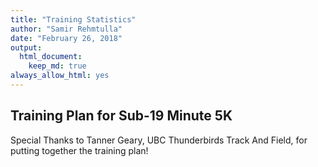 ```yaml
---
title: "Training Statistics"
author: "Samir Rehmtulla"
date: "February 26, 2018"
output: 
  html_document:
    keep_md: true
always_allow_html: yes
---
```




## Training Plan for Sub-19 Minute 5K

Special Thanks to Tanner Geary, UBC Thunderbirds Track And Field, for putting together the training plan!  

&nbsp;


<!--html_preserve--><div id="10d86e2b6f88" style="width:850px;height:515px;" class="plotly html-widget"></div>
<script type="application/json" data-for="10d86e2b6f88">{"x":{"visdat":{"10d83ea26edd":["function () ","plotlyVisDat"]},"cur_data":"10d83ea26edd","attrs":{"10d83ea26edd":{"hoverinfo":"all","alpha":1,"sizes":[10,100],"type":"bar"},"10d83ea26edd.1":{"hoverinfo":"all","alpha":1,"sizes":[10,100],"type":"bar","x":["2018-02-26","2018-02-27","2018-02-28","2018-03-01","2018-03-02","2018-03-03","2018-03-04"],"y":[0,0,0,0,0,0,0],"showlegend":false},"10d83ea26edd.2":{"hoverinfo":"all","alpha":1,"sizes":[10,100],"type":"bar","x":["2018-02-27","2018-02-28","2018-03-01"],"y":[2.0827,2.0039,2],"text":["<b>3:59/km<\/b>","<b>4:07/km<\/b>","<b>5:00/km<\/b>"],"textposition":"auto","marker":{"line":{"color":"rgb(8,48,107)","width":2},"color":"rgba(160,70, 255,0.6)"},"name":"Run to or from work"},"10d83ea26edd.3":{"hoverinfo":"all","alpha":1,"sizes":[10,100],"type":"bar","x":["2018-02-28","2018-03-03"],"y":[1.0358,1.5346],"text":["<b>5:04/km<\/b>","<b>5:09/km<\/b>"],"textposition":"auto","marker":{"color":"rgba(100,255,100,0.6)","line":{"color":"rgb(8,48,107)","width":2}},"name":"Warm-up Run"},"10d83ea26edd.4":{"hoverinfo":"all","alpha":1,"sizes":[10,100],"type":"bar","x":["2018-02-26","2018-02-27","2018-03-01"],"y":[4.94,5.7375,5.4947],"text":["<b>4:31/km<\/b>","<b>3:57/km<\/b>","<b>4:16/km<\/b>"],"textposition":"auto","marker":{"color":"rgba(255, 100, 100, 0.6)","line":{"color":"rgb(8,48,107)","width":2}},"name":"Steady-State Run"},"10d83ea26edd.5":{"hoverinfo":"all","alpha":1,"sizes":[10,100],"type":"bar","x":"2018-02-28","y":4.9925,"text":"<b>4:57/km<\/b>","textposition":"auto","marker":{"color":"rgba(255, 255, 100, 0.6)","line":{"color":"rgb(8,48,107)","width":2}},"name":"Recovery Run"},"10d83ea26edd.6":{"hoverinfo":"all","alpha":1,"sizes":[10,100],"type":"bar","x":["2018-03-03","2018-03-03"],"y":[1.4,1.4],"text":["<b>3:37/km<\/b>","<b>3:42/km<\/b>"],"textposition":"auto","marker":{"color":"rgba(255, 100, 255, 0.6)","line":{"color":"rgb(8,48,107)","width":2}},"name":"Track Intervals"},"10d83ea26edd.7":{"hoverinfo":"all","alpha":1,"sizes":[10,100],"type":"bar","x":["2018-03-04","2018-03-04"],"y":[2.0725,6.128],"text":["<b>5:24/km<\/b>","<b>4:18/km<\/b>"],"textposition":"auto","marker":{"color":"rgba(50, 150, 255, 0.6)","line":{"color":"rgb(8,48,107)","width":2}},"name":"Long Run"},"10d83ea26edd.8":{"hoverinfo":"all","alpha":1,"sizes":[10,100],"type":"bar","x":"2018-03-03","y":1.2925,"text":"<b>6:26/km<\/b>","textposition":"auto","marker":{"color":"rgba(100, 255, 255, 0.6)","line":{"color":"rgb(8,48,107)","width":2}},"name":"Cool-down"}},"layout":{"width":850,"height":515,"margin":{"b":30,"l":40,"t":70,"r":40},"barmode":"stack","title":"<b>Training Plan Week 1 - 42.11 km <\/b>","xaxis":{"domain":[0,1],"title":"Date"},"yaxis":{"domain":[0,1],"title":"Distance (km)"},"hovermode":"closest","showlegend":true},"source":"A","config":{"modeBarButtonsToAdd":[{"name":"Collaborate","icon":{"width":1000,"ascent":500,"descent":-50,"path":"M487 375c7-10 9-23 5-36l-79-259c-3-12-11-23-22-31-11-8-22-12-35-12l-263 0c-15 0-29 5-43 15-13 10-23 23-28 37-5 13-5 25-1 37 0 0 0 3 1 7 1 5 1 8 1 11 0 2 0 4-1 6 0 3-1 5-1 6 1 2 2 4 3 6 1 2 2 4 4 6 2 3 4 5 5 7 5 7 9 16 13 26 4 10 7 19 9 26 0 2 0 5 0 9-1 4-1 6 0 8 0 2 2 5 4 8 3 3 5 5 5 7 4 6 8 15 12 26 4 11 7 19 7 26 1 1 0 4 0 9-1 4-1 7 0 8 1 2 3 5 6 8 4 4 6 6 6 7 4 5 8 13 13 24 4 11 7 20 7 28 1 1 0 4 0 7-1 3-1 6-1 7 0 2 1 4 3 6 1 1 3 4 5 6 2 3 3 5 5 6 1 2 3 5 4 9 2 3 3 7 5 10 1 3 2 6 4 10 2 4 4 7 6 9 2 3 4 5 7 7 3 2 7 3 11 3 3 0 8 0 13-1l0-1c7 2 12 2 14 2l218 0c14 0 25-5 32-16 8-10 10-23 6-37l-79-259c-7-22-13-37-20-43-7-7-19-10-37-10l-248 0c-5 0-9-2-11-5-2-3-2-7 0-12 4-13 18-20 41-20l264 0c5 0 10 2 16 5 5 3 8 6 10 11l85 282c2 5 2 10 2 17 7-3 13-7 17-13z m-304 0c-1-3-1-5 0-7 1-1 3-2 6-2l174 0c2 0 4 1 7 2 2 2 4 4 5 7l6 18c0 3 0 5-1 7-1 1-3 2-6 2l-173 0c-3 0-5-1-8-2-2-2-4-4-4-7z m-24-73c-1-3-1-5 0-7 2-2 3-2 6-2l174 0c2 0 5 0 7 2 3 2 4 4 5 7l6 18c1 2 0 5-1 6-1 2-3 3-5 3l-174 0c-3 0-5-1-7-3-3-1-4-4-5-6z"},"click":"function(gd) { \n        // is this being viewed in RStudio?\n        if (location.search == '?viewer_pane=1') {\n          alert('To learn about plotly for collaboration, visit:\\n https://cpsievert.github.io/plotly_book/plot-ly-for-collaboration.html');\n        } else {\n          window.open('https://cpsievert.github.io/plotly_book/plot-ly-for-collaboration.html', '_blank');\n        }\n      }"}],"cloud":false},"data":[{"hoverinfo":"all","type":"bar","marker":{"fillcolor":"rgba(31,119,180,1)","color":"rgba(31,119,180,1)","line":{"color":"transparent"}},"xaxis":"x","yaxis":"y","frame":null},{"hoverinfo":["all","all","all","all","all","all","all"],"type":"bar","x":["2018-02-26","2018-02-27","2018-02-28","2018-03-01","2018-03-02","2018-03-03","2018-03-04"],"y":[0,0,0,0,0,0,0],"showlegend":false,"marker":{"fillcolor":"rgba(255,127,14,1)","color":"rgba(255,127,14,1)","line":{"color":"transparent"}},"xaxis":"x","yaxis":"y","frame":null},{"hoverinfo":["all","all","all"],"type":"bar","x":["2018-02-27","2018-02-28","2018-03-01"],"y":[2.0827,2.0039,2],"text":["<b>3:59/km<\/b>","<b>4:07/km<\/b>","<b>5:00/km<\/b>"],"textposition":["auto","auto","auto"],"marker":{"fillcolor":"rgba(44,160,44,1)","color":"rgba(160,70, 255,0.6)","line":{"color":"rgb(8,48,107)","width":2}},"name":"Run to or from work","xaxis":"x","yaxis":"y","frame":null},{"hoverinfo":["all","all"],"type":"bar","x":["2018-02-28","2018-03-03"],"y":[1.0358,1.5346],"text":["<b>5:04/km<\/b>","<b>5:09/km<\/b>"],"textposition":["auto","auto"],"marker":{"fillcolor":"rgba(214,39,40,1)","color":"rgba(100,255,100,0.6)","line":{"color":"rgb(8,48,107)","width":2}},"name":"Warm-up Run","xaxis":"x","yaxis":"y","frame":null},{"hoverinfo":["all","all","all"],"type":"bar","x":["2018-02-26","2018-02-27","2018-03-01"],"y":[4.94,5.7375,5.4947],"text":["<b>4:31/km<\/b>","<b>3:57/km<\/b>","<b>4:16/km<\/b>"],"textposition":["auto","auto","auto"],"marker":{"fillcolor":"rgba(148,103,189,1)","color":"rgba(255, 100, 100, 0.6)","line":{"color":"rgb(8,48,107)","width":2}},"name":"Steady-State Run","xaxis":"x","yaxis":"y","frame":null},{"hoverinfo":"all","type":"bar","x":["2018-02-28"],"y":[4.9925],"text":"<b>4:57/km<\/b>","textposition":"auto","marker":{"fillcolor":"rgba(140,86,75,1)","color":"rgba(255, 255, 100, 0.6)","line":{"color":"rgb(8,48,107)","width":2}},"name":"Recovery Run","xaxis":"x","yaxis":"y","frame":null},{"hoverinfo":["all","all"],"type":"bar","x":["2018-03-03","2018-03-03"],"y":[1.4,1.4],"text":["<b>3:37/km<\/b>","<b>3:42/km<\/b>"],"textposition":["auto","auto"],"marker":{"fillcolor":"rgba(227,119,194,1)","color":"rgba(255, 100, 255, 0.6)","line":{"color":"rgb(8,48,107)","width":2}},"name":"Track Intervals","xaxis":"x","yaxis":"y","frame":null},{"hoverinfo":["all","all"],"type":"bar","x":["2018-03-04","2018-03-04"],"y":[2.0725,6.128],"text":["<b>5:24/km<\/b>","<b>4:18/km<\/b>"],"textposition":["auto","auto"],"marker":{"fillcolor":"rgba(127,127,127,1)","color":"rgba(50, 150, 255, 0.6)","line":{"color":"rgb(8,48,107)","width":2}},"name":"Long Run","xaxis":"x","yaxis":"y","frame":null},{"hoverinfo":"all","type":"bar","x":["2018-03-03"],"y":[1.2925],"text":"<b>6:26/km<\/b>","textposition":"auto","marker":{"fillcolor":"rgba(188,189,34,1)","color":"rgba(100, 255, 255, 0.6)","line":{"color":"rgb(8,48,107)","width":2}},"name":"Cool-down","xaxis":"x","yaxis":"y","frame":null}],"highlight":{"on":"plotly_click","persistent":false,"dynamic":false,"selectize":false,"opacityDim":0.2,"selected":{"opacity":1}},"base_url":"https://plot.ly"},"evals":["config.modeBarButtonsToAdd.0.click"],"jsHooks":{"render":[{"code":"function(el, x) { var ctConfig = crosstalk.var('plotlyCrosstalkOpts').set({\"on\":\"plotly_click\",\"persistent\":false,\"dynamic\":false,\"selectize\":false,\"opacityDim\":0.2,\"selected\":{\"opacity\":1}}); }","data":null}]}}</script>
<div id="htmlwidget-3297a2997d9c81724e22" style="width:1000px;height:800px;" class="google_map html-widget"></div>
<script type="application/json" data-for="htmlwidget-3297a2997d9c81724e22">{"x":{"lat":-37.9,"lng":144.5,"zoom":8,"styles":null,"search_box":false,"zoomControl":true,"mapTypeControl":true,"scaleControl":false,"streetViewControl":true,"rotateControl":true,"fullscreenControl":true,"event_return_type":"list","calls":[{"functions":"add_polylines","args":[[{"stroke_colour":"#FF0000","id":1,"stroke_opacity":0.8,"stroke_weight":4,"geodesic":true,"z_index":3,"polyline":["_xliG`vpcNE@a@QG?KDg@Dq@XCCG@MHY`@OFYFSTEASPQDGFQ@KAMJWBk@P[TM?If@YXAPBZd@hAGRC@FTPNNj@vAtHHDFRBJCLMPM^Fj@cB\\MGIKG@MN]L{@j@SFUNCQIEG?c@VYTODo@^OBMHMDEAa@L}@PMLa@Py@JYHs@`@UD]?YB_Ab@]RODEDCHE\\?PLrALr@EFCHDr@CLT|@D\\N^@XJb@IPA\\LnABFV^DZ@RHRAf@jAfG?F_@ZFDEJHHFR?h@XxAThCBh@Mp@@^DLFx@?f@Ll@Hn@JDJ^Db@DDBJARMZLb@Dp@RvADpALp@Lb@Hl@B`@Rn@BPG\\SFEASNODKHs@Tu@`@}@Tg@FYHe@JKH_@LQHGAq@Pi@FOLMBa@P_ATaDtBEEg@BEACEc@Eq@LQFUTi@NQHQLKBy@Te@HYIg@XiAd@WHEAWJOE]XOB]RO?]PQDm@?QHC\\GFWJG?QLI?m@OCBKa@@KDKDUYaBY_@@IIe@?OKe@BWGQMs@EQGw@Kk@Cc@Qs@Ee@D]K]Em@GO@WBU?SGm@ES?KCIKMMi@Oy@?g@EOAIGKAQIW{@_HH@BIAIMUKw@Mk@GoAEOKOAGEGDE@SMk@Ca@@MOuAMg@?QKe@M_@A_@Ic@O]@MCIGGCGc@SAEf@SB@BGMs@D?FGDK?MYwA_@eAKi@McA?UD?BKSw@_@sBGIAKC]Me@Cu@FLIY?QEOYmCMs@@USi@?KIMCI?aAB]OiBBe@Qg@AQMO[i@Go@"]},{"stroke_colour":"#FF7F00","id":2,"stroke_opacity":0.8,"stroke_weight":4,"geodesic":true,"z_index":3,"polyline":["gnoiGntrcNECCMHG?OL@NAHQRCZUb@ADC`@EFCH@RHHIJAJKr@GvFyDBNCPBFF@PCHGXCtAWRIHKDCNSNKVE\\O^C^OZCCIHO`@Kv@I\\KR?LI@GISXGD@d@InA]F@DCAGDEx@Yr@MPSH@FGD?HEHc@\\c@DBXAf@UXCl@MVSP?\\GNGTOP?DA?OJGNENKF?ZML?LENCCGLKNAh@Ox@MROBKb@CCCBKFGnFoAP?`@Wh@EJIh@QDG@IGQIe@@]CSC{@BM?OIOGAAGG]?]EGAQBGMq@Ck@IQAi@IQKk@GM?YOy@J?JILGLMBSn@W\\An@MJIFQRG@IDAPHPAVMBGx@k@N?HCDEAKVE@I"]},{"stroke_colour":"#FF7F00","id":3,"stroke_opacity":0.8,"stroke_weight":4,"geodesic":true,"z_index":3,"polyline":["o|liGvwpcNGFe@FEDCTWRsALBGKFYVc@AAFG@ILa@PAVEH@d@BHAJ@V]\\@LFD?ZBFD@EGAp@DV@b@Fp@CRYPFBNXNALJDVFFHVDV]dAL?NJb@@FFGRLD?JGl@?ZG@MRa@Po@JQDM@@HDBAHEAYNSFKAiANUJQBOJ?DKJSBKHGAiAPSNGNSBEFOCQDaABIHO@WT?LSJkAPYVDCINK?{DbDW^T~@Jz@DH@TDLNz@Dj@?FG@BB@F?ZHt@ZlAD\\L`@@XCFB`@Er@Df@AJBb@HXD@JTDb@Dl@Hf@Fv@Rv@FMDl@Hj@@jAH\\@r@Dr@PbABd@Hd@?V\\dELz@Jh@JbAPr@?LCFRxAFbALf@BTD@@LC\\STOf@WNOBGJCRyGPAL?TQDMHEFGTOBo@XIASJQNI?QPIDM@m@Lu@Fy@ROPG?SFQ?KF_@HEDK@a@NQLuAZQJg@JQJ_@BUJQ?a@PE@IAg@JOLGAk@XM@WR[JI?_APMFI@MFc@LUNOEC?YF]T_ANIIIQ@ICOOUAg@Ge@MUMMAGL]IQKKCUO_@BiAGWGO@KCG?}@Aa@GYI[sBmFf@m@Ce@@IKIAG@SEYBUIcB@OECCICHG@EEEMU}BEQEG?]EMGCG_@I}@D]EWJm@K}@Q?AECQSs@CUGWI_ABSCi@CDC@EIJ_@AKQ}@Ai@Mq@EECQEI?UG]AESQI]AKF]EoAGs@CIQCMcBFaAKOESDOIJMIAGKQ@OI_@FcBO]MM@KMe@KGOa@U}KUGCGK?@IC]BYCQIBKq@EIAGQy@[]EOWCOECOGGJXHHNXPDBFAZDGOTFPFBNONA`@HBLNhAAv@?RF`@DDLGGj@?b@FL?HV|BLd@B@BGDFBj@@r@VdAJdAPz@Bb@P`AFbAJz@DPBj@GBHJJ|@FHANVbB@XBPFAF@DH?\\BN?VGVPnAFHAJDHJH"]},{"stroke_colour":"#FFFF00","id":4,"stroke_opacity":0.8,"stroke_weight":4,"geodesic":true,"z_index":3,"polyline":["gloiGtrrcNFULGV?DCASPQRMN?NEn@ZJIX@NECG@GDCLFXILKf@ARKXCCEJI`@GZOt@IPKFBPODIAGDKJENATKr@I@IHORGFCL?b@O\\Cf@QFOTQF?n@[t@QNABIL?BEPCT?^GBCRANIn@ODGPGHIJEH?FGXGFGVCJ@TOT_@?UCG@GvD_AX[HCDFLGRQFKTCr@?Xa@^KJ@DE@IAGKMH?LEHAJBX@FC^?NEF@FCd@IDIl@OCSBKBCRCIB`Cm@JDL?VK?GBEdA]p@AF?NID?Aa@EHGEOm@IwABq@W_BE?AKM_@@o@AGDGRM@IGU?UOw@?]M]@KE_@@SDCJW@MJMJE^APIL@d@a@LWD@TCBET?RKXA@MPCHI^C@G"]},{"stroke_colour":"#FFFF00","id":5,"stroke_opacity":0.8,"stroke_weight":4,"geodesic":true,"z_index":3,"polyline":["wvliGvtpcNF@LAJMRI\\EXOd@MJ@PEJIJEDCFBN@LGXEBCHMASQw@IWMII[QSEe@Dg@?WEMDSEC?IDQXKFBD?b@M`A}CFYGAPIRCLIHMXEVIZ?PC\\KFECCPMb@Cv@WRKNGBGJATSTKNALMLJD?RMDGA]Os@DUSq@GGLGAKe@cC?KBW?HGDBGECAYKMIUQS[QDcACaA"]},{"stroke_colour":"#FFFF00","id":6,"stroke_opacity":0.8,"stroke_weight":4,"geodesic":true,"z_index":3,"polyline":["ucliG~bocNC_@ALIYCs@hAeAIu@BKQq@KMI[DE?IOs@Y]CUIYA_@DW]BB[EUE@AJA]CAAOIt@DeANm@ASSe@K_@E_@Ue@Kc@@KEs@@[iAcHECIc@B[IM?E@a@A]CE@WAIBGCS?IEAISMeAEKGU?OMg@HKAO@WMi@@IEEE@QWDCOqA?k@Kk@ECCBQKCIK{@DKBm@Em@GCEDQa@QkA?aBKa@G_AI[IMQq@EWAQBOIYWcFDDCBIA?IGKA]CDIKS_AJIQ_@?GKE?GKMAG?OYcABw@Nk@EUg@I@YCGQCVCBE@WEa@k@{Au@iAYu@SUOYKKOYGSAHKg@Wo@Qk@QSsAyCQg@}@gBaCiEFBSUAGBKIMA[a@q@IAOFG?EGE?EKEEaARg@Rc@Fu@N[LGDEJVr@Jd@@l@Jr@EBC?NpAZjADh@R|@RtARdAPbBRrALfBz@nEW?FAIDU?JRDCDBFZThBNjBd@tDHdAH\\Bf@@JD@Bd@FTDn@XtBCIAHJl@B`@RfANf@@TF\\Fd@LJBn@Jx@H|@Hd@DZ?NZ|BFf@HZ@TFBJfAp@nBBl@DFLABF@d@Fb@Bt@Ln@HJONPLNT?LH\\ENBZEBF@D|@Np@AJB`@Jd@?TBHFDH?FNDd@@r@BHq@~@DRDd@J^FBF?FFN\\PlAF|@CHLL@NDB@IBNFPJDR|@@ZOfACz@@TH\\CTFNPVA\\TXFRPPJ@HGL@CKJCTET?LIRKPCRM`@AxGgDZJ\\GVQAWHIPOFARLr@FPJFRHlA"]},{"stroke_colour":"#00FF00","id":7,"stroke_opacity":0.8,"stroke_weight":4,"geodesic":true,"z_index":3,"polyline":[""]},{"stroke_colour":"#00FF00","id":8,"stroke_opacity":0.8,"stroke_weight":4,"geodesic":true,"z_index":3,"polyline":["c`miGvxpcNEFBLCFBFDAE?QFEFGCOB_@Pw@h@GEOHF@GACLG@MXAJE@CX@JOXENFPAN@FDCFBDFBPBlACf@Dr@CDFD?PFBBNJDPT^tBHT@LEN?N@HL@CF[X]LKJGA[JOHANEHm@Ju@Fw@^UFM@e@R]@EBOBUJDXGJOFYFGAa@JULi@?ONa@IGDqFxB]@EFDBARGCWFIAKDCJULDnBCNJh@FAFb@Z|EH\\DHBGBHJ~@VvAJf@D\\@JECEFAt@Bd@CPB^Fb@Rx@?JDBBNED@PHh@DNHHXdBBd@DRCCEL?PPvATdADl@L^EN?LPpA?TLn@DF?VJpA~@xFPJEFGX`@dEBRARIJo@ZMRWNS?EHe@Bi@NO@EBa@HQJM@@FQLM?q@P]COBED]NEPm@NOHi@?UNG?@LCNUKG@[Lq@BIDOAONINe@JIDGAOFc@Dk@JBHAJe@VS?UFk@A]FEFWHKJOHWDMFWF[DWJEASJG??GEDQD_@oAMQCWFODC@d@TZFCZLf@EPPPCHMDADEPCPO`@KV[?GFYAUBYIODABDIBGGQCY@g@WEBG?EDE?WHGF@FI?MFGFSFEFe@NE^?PVb@XJX@JBDCPDFAJDP@HA\\OTGPSLINYDOGSCWK[UWGCE@AHOFc@Hk@@]GKBGAMJG?GDYb@CR?ZVfADFRN`@INMPIbAMLMTELIHWDIDu@CGASISIE?GqFrBDBGR@PFHDAV^TLJ@FEVJNEFD\\MNK^GJEBGFAZWR}@W}@QIKAMGI?YDO?WF_@IOH?HOBGF?RILQDM\\APBTAVN^HLD@p@UTEf@@`@GLMf@OJOFW@c@I[Ea@IKQGYCo@\\i@FICE@W@i@NEFKl@@l@L\\DBRf@NFR?n@W\\Sv@I^SJS?KJUEg@Q_@KMSBUCg@@sChDRP@NDFfAWP?d@Qz@OHKB[Lm@CUBI?KGW@I"]},{"stroke_colour":"#0000FF","id":9,"stroke_opacity":0.8,"stroke_weight":4,"geodesic":true,"z_index":3,"polyline":["yvoiGx`scNFPH?DH?p@PjADdA`@tBBVd@|AArANz@@v@RdCBDNxATx@Fh@Ah@DZNTJd@D^ATJd@ALx@hFGTN\\Hn@DB@NDJB`@BFJn@CH@FA^E?CDDh@Hf@JPLn@DHBJADJl@H?HGf@EXILA`@Kh@YFKT?TKD?@DBGPIJ@\\Cv@YBG@u@IgAGSC[PYTSAGDBIv@@TDVP^LPPHN?RCASh@]\\AFA\\D^O@Im@wCSPAI[NMECFMFY@YL"]},{"stroke_colour":"#0000FF","id":10,"stroke_opacity":0.8,"stroke_weight":4,"geodesic":true,"z_index":3,"polyline":["qxniGvptcNk@VEBEAMPWESLc@LU@[XOH@PRl@Jz@Aj@CJMLcBn@ASQLGJ[Ni@LYB_@ZO@]Hi@TECOw@Cc@Qo@KqAQw@Gg@?k@OmAIa@Mc@Cu@M_@a@mCEc@GSKk@YyEOw@Iq@GSIy@YgFOAEE?]Ka@?KIk@]{Bw@oG"]},{"stroke_colour":"#0000FF","id":11,"stroke_opacity":0.8,"stroke_weight":4,"geodesic":true,"z_index":3,"polyline":[""]},{"stroke_colour":"#0000FF","id":12,"stroke_opacity":0.8,"stroke_weight":4,"geodesic":true,"z_index":3,"polyline":[""]},{"stroke_colour":"#9400D3","id":13,"stroke_opacity":0.8,"stroke_weight":4,"geodesic":true,"z_index":3,"polyline":["sroiG|yscNFDHPRvAFbADB?HHb@?X\\hBDl@Fj@ZdADFNtA?v@BFATNt@?JBDAL@FDDFr@FZBF@`@L~@BD?HLb@@TPz@@\\BHRC@DVxCHfB\\~@Lx@@FF@@DD^HtAN~@CFBHB`@HPDb@HVBVLn@B`@d@pC@l@Jb@@f@Hh@?LDNNb@A^FXG@CJD`@RjATb@D\\Rz@DRCPFn@Jl@JRBb@FV@b@\\rBB`@DDHZ?PBHCNFf@Jd@L\\?\\JVDZBf@X`BDp@NZDBBH?t@L|@AJTjBHbA?RTj@FHA\\LNDT?j@F^ATRbAGF?FFHHfAN^Dh@DNB`@FTATHT@XZz@BTJ`@CJBVAb@CDBD@FB`AFGE@"]},{"stroke_colour":"#9400D3","id":14,"stroke_opacity":0.8,"stroke_weight":4,"geodesic":true,"z_index":3,"polyline":["kqniG|lxcN@KEa@[cBGUSe@ASGe@K]OWEQE_@?q@Im@Q[Ee@Ew@FSCWIg@EOKGAGUyBAk@I[ImAK[Ko@CW?YKi@Ak@EIEMUqAK]DSHAZMAIHOZGDEb@QNCFEf@Bl@OLG@Sz@K\\IZ@n@OAY\\QX@^Ef@BPGPKNGCC@MNIXEX@NCRKPEj@I`@K^?LIPSJAFEXEl@UFBRMTEAD@EH?LE`@InA_@HMNDPAz@Ft@CL@ZIRQ^e@FEBI`@a@BEXK@GDELDBDBE?E\\Gr@U\\ED@TEECDILGT@v@Sh@CLELKNE^S~@WJ?\\I\\OLCLK^Kd@Uf@EXIP?GMNKj@SH@dAMN?NG?GLGb@G\\Or@IPBBELKD?DE@SKoAM_@Cq@GU@IHKAGPKVUvAi@F?`@XDHFBr@Df@KNq@D]X[FAj@_@j@KAKRUjASJ?TIn@I`@KTIHARIf@INAXI|@k@T]Jm@CcABSKWQSw@W]BMFWHq@Dc@VOBYLI?SJKAYBCJIF@HJNTRJNV|@H`@Lb@J@HHF?HGLCLDVEz@]H?^Mj@e@PSH[?o@GU?c@M_@KKGOi@QQAEB]XY\\?HIPBDGP?XHl@PXBRFFDJ?FOb@{@PMJc@LMFe@N_@N]Bq@ZYPE?[J@HCJWp@ERCD_@P_@v@UnAM^MFEAQLUBMDw@j@_@FEAGe@Oq@Iy@KSM@EF@VDP?VPdACHQNEFKFK?Y\\E@IFgAX]PIAs@Pg@XE@ECg@Ta@?QDUBOHa@LMJI?INe@JIFGA}@TMJG@c@P_@Hc@Ds@ZM?QLQDM@GAI@o@TGAGB_@BCD]@MCWTYLAFQPU^k@d@{@\\k@Hg@?MCU@_@Ae@DIDBHIBOBo@@OJYD]H?HAFEDSHs@Po@T}@BYHYLG?AG[V_@N]Ha@Ty@TO?YD_@LUBMHg@POPSFYDIACDQDe@?OBi@VKL_@NK@IAQHSBUJMBEDKEAMQSI]CaAIU@QCi@U_AC_@GU@WCMGo@Ma@Im@Qo@Gc@Q_@O}AESAYQiA@Kg@cEGUBWAQ"]}],true,"defaultLayerId",true,[{"colourType":"stroke_colour","type":"category","title":"Day","legend":{"variable":["Monday","Tuesday","Wednesday","Thursday","Saturday","Sunday"],"colour":["#FF0000","#FF7F00","#FFFF00","#00FF00","#0000FF","#9400D3"]},"css":null,"position":null}],0]}]},"evals":[],"jsHooks":[]}</script>
<div id="10d869e56789" style="width:850px;height:515px;" class="plotly html-widget"></div>
<script type="application/json" data-for="10d869e56789">{"x":{"visdat":{"10d858762873":["function () ","plotlyVisDat"]},"cur_data":"10d858762873","attrs":{"10d858762873":{"hoverinfo":"all","alpha":1,"sizes":[10,100],"type":"bar"},"10d858762873.1":{"hoverinfo":"all","alpha":1,"sizes":[10,100],"type":"bar","x":["2018-03-05","2018-03-06","2018-03-07","2018-03-08","2018-03-09","2018-03-10","2018-03-11"],"y":[0,0,0,0,0,0,0],"showlegend":false},"10d858762873.2":{"hoverinfo":"all","alpha":1,"sizes":[10,100],"type":"bar","x":"2018-03-10","y":2.5671,"text":"<b>5:02/km<\/b>","textposition":"auto","marker":{"color":"rgba(100,255,100,0.6)","line":{"color":"rgb(8,48,107)","width":2}},"name":"Warm-up Run"},"10d858762873.3":{"hoverinfo":"all","alpha":1,"sizes":[10,100],"type":"bar","x":"2018-03-05","y":5.5592,"text":"<b>4:12/km<\/b>","textposition":"auto","marker":{"color":"rgba(255, 100, 100, 0.6)","line":{"color":"rgb(8,48,107)","width":2}},"name":"Steady-State Run"},"10d858762873.4":{"hoverinfo":"all","alpha":1,"sizes":[10,100],"type":"bar","x":"2018-03-08","y":3.5677,"text":"<b>4:45/km<\/b>","textposition":"auto","marker":{"color":"rgba(255, 255, 100, 0.6)","line":{"color":"rgb(8,48,107)","width":2}},"name":"Recovery Run"},"10d858762873.5":{"hoverinfo":"all","alpha":1,"sizes":[10,100],"type":"bar","x":["2018-03-10","2018-03-10","2018-03-10"],"y":[1,1,1],"text":["<b>3:38/km<\/b>","<b>3:35/km<\/b>","<b>3:31/km<\/b>"],"textposition":"auto","marker":{"color":"rgba(255, 100, 255, 0.6)","line":{"color":"rgb(8,48,107)","width":2}},"name":"Track Intervals"},"10d858762873.6":{"hoverinfo":"all","alpha":1,"sizes":[10,100],"type":"bar","x":["2018-03-07","2018-03-10"],"y":[2.5303,1.0814],"text":["<b>5:43/km<\/b>","<b>6:11/km<\/b>"],"textposition":"auto","marker":{"color":"rgba(100, 255, 255, 0.6)","line":{"color":"rgb(8,48,107)","width":2}},"name":"Cool-down"},"10d858762873.7":{"hoverinfo":"all","alpha":1,"sizes":[10,100],"type":"bar","x":"2018-03-07","y":5.584,"text":"<b>4:28/km<\/b>","textposition":"auto","marker":{"color":"rgba(50, 100, 150, 0.6)","line":{"color":"rgb(8,48,107)","width":2}},"name":"Tempo Surges"}},"layout":{"width":850,"height":515,"margin":{"b":30,"l":40,"t":70,"r":40},"barmode":"stack","title":"<b>Training Plan Week 2 - 23.89 km <\/b>","xaxis":{"domain":[0,1],"title":"Date"},"yaxis":{"domain":[0,1],"title":"Distance (km)"},"hovermode":"closest","showlegend":true},"source":"A","config":{"modeBarButtonsToAdd":[{"name":"Collaborate","icon":{"width":1000,"ascent":500,"descent":-50,"path":"M487 375c7-10 9-23 5-36l-79-259c-3-12-11-23-22-31-11-8-22-12-35-12l-263 0c-15 0-29 5-43 15-13 10-23 23-28 37-5 13-5 25-1 37 0 0 0 3 1 7 1 5 1 8 1 11 0 2 0 4-1 6 0 3-1 5-1 6 1 2 2 4 3 6 1 2 2 4 4 6 2 3 4 5 5 7 5 7 9 16 13 26 4 10 7 19 9 26 0 2 0 5 0 9-1 4-1 6 0 8 0 2 2 5 4 8 3 3 5 5 5 7 4 6 8 15 12 26 4 11 7 19 7 26 1 1 0 4 0 9-1 4-1 7 0 8 1 2 3 5 6 8 4 4 6 6 6 7 4 5 8 13 13 24 4 11 7 20 7 28 1 1 0 4 0 7-1 3-1 6-1 7 0 2 1 4 3 6 1 1 3 4 5 6 2 3 3 5 5 6 1 2 3 5 4 9 2 3 3 7 5 10 1 3 2 6 4 10 2 4 4 7 6 9 2 3 4 5 7 7 3 2 7 3 11 3 3 0 8 0 13-1l0-1c7 2 12 2 14 2l218 0c14 0 25-5 32-16 8-10 10-23 6-37l-79-259c-7-22-13-37-20-43-7-7-19-10-37-10l-248 0c-5 0-9-2-11-5-2-3-2-7 0-12 4-13 18-20 41-20l264 0c5 0 10 2 16 5 5 3 8 6 10 11l85 282c2 5 2 10 2 17 7-3 13-7 17-13z m-304 0c-1-3-1-5 0-7 1-1 3-2 6-2l174 0c2 0 4 1 7 2 2 2 4 4 5 7l6 18c0 3 0 5-1 7-1 1-3 2-6 2l-173 0c-3 0-5-1-8-2-2-2-4-4-4-7z m-24-73c-1-3-1-5 0-7 2-2 3-2 6-2l174 0c2 0 5 0 7 2 3 2 4 4 5 7l6 18c1 2 0 5-1 6-1 2-3 3-5 3l-174 0c-3 0-5-1-7-3-3-1-4-4-5-6z"},"click":"function(gd) { \n        // is this being viewed in RStudio?\n        if (location.search == '?viewer_pane=1') {\n          alert('To learn about plotly for collaboration, visit:\\n https://cpsievert.github.io/plotly_book/plot-ly-for-collaboration.html');\n        } else {\n          window.open('https://cpsievert.github.io/plotly_book/plot-ly-for-collaboration.html', '_blank');\n        }\n      }"}],"cloud":false},"data":[{"hoverinfo":"all","type":"bar","marker":{"fillcolor":"rgba(31,119,180,1)","color":"rgba(31,119,180,1)","line":{"color":"transparent"}},"xaxis":"x","yaxis":"y","frame":null},{"hoverinfo":["all","all","all","all","all","all","all"],"type":"bar","x":["2018-03-05","2018-03-06","2018-03-07","2018-03-08","2018-03-09","2018-03-10","2018-03-11"],"y":[0,0,0,0,0,0,0],"showlegend":false,"marker":{"fillcolor":"rgba(255,127,14,1)","color":"rgba(255,127,14,1)","line":{"color":"transparent"}},"xaxis":"x","yaxis":"y","frame":null},{"hoverinfo":"all","type":"bar","x":["2018-03-10"],"y":[2.5671],"text":"<b>5:02/km<\/b>","textposition":"auto","marker":{"fillcolor":"rgba(44,160,44,1)","color":"rgba(100,255,100,0.6)","line":{"color":"rgb(8,48,107)","width":2}},"name":"Warm-up Run","xaxis":"x","yaxis":"y","frame":null},{"hoverinfo":"all","type":"bar","x":["2018-03-05"],"y":[5.5592],"text":"<b>4:12/km<\/b>","textposition":"auto","marker":{"fillcolor":"rgba(214,39,40,1)","color":"rgba(255, 100, 100, 0.6)","line":{"color":"rgb(8,48,107)","width":2}},"name":"Steady-State Run","xaxis":"x","yaxis":"y","frame":null},{"hoverinfo":"all","type":"bar","x":["2018-03-08"],"y":[3.5677],"text":"<b>4:45/km<\/b>","textposition":"auto","marker":{"fillcolor":"rgba(148,103,189,1)","color":"rgba(255, 255, 100, 0.6)","line":{"color":"rgb(8,48,107)","width":2}},"name":"Recovery Run","xaxis":"x","yaxis":"y","frame":null},{"hoverinfo":["all","all","all"],"type":"bar","x":["2018-03-10","2018-03-10","2018-03-10"],"y":[1,1,1],"text":["<b>3:38/km<\/b>","<b>3:35/km<\/b>","<b>3:31/km<\/b>"],"textposition":["auto","auto","auto"],"marker":{"fillcolor":"rgba(140,86,75,1)","color":"rgba(255, 100, 255, 0.6)","line":{"color":"rgb(8,48,107)","width":2}},"name":"Track Intervals","xaxis":"x","yaxis":"y","frame":null},{"hoverinfo":["all","all"],"type":"bar","x":["2018-03-07","2018-03-10"],"y":[2.5303,1.0814],"text":["<b>5:43/km<\/b>","<b>6:11/km<\/b>"],"textposition":["auto","auto"],"marker":{"fillcolor":"rgba(227,119,194,1)","color":"rgba(100, 255, 255, 0.6)","line":{"color":"rgb(8,48,107)","width":2}},"name":"Cool-down","xaxis":"x","yaxis":"y","frame":null},{"hoverinfo":"all","type":"bar","x":["2018-03-07"],"y":[5.584],"text":"<b>4:28/km<\/b>","textposition":"auto","marker":{"fillcolor":"rgba(127,127,127,1)","color":"rgba(50, 100, 150, 0.6)","line":{"color":"rgb(8,48,107)","width":2}},"name":"Tempo Surges","xaxis":"x","yaxis":"y","frame":null}],"highlight":{"on":"plotly_click","persistent":false,"dynamic":false,"selectize":false,"opacityDim":0.2,"selected":{"opacity":1}},"base_url":"https://plot.ly"},"evals":["config.modeBarButtonsToAdd.0.click"],"jsHooks":{"render":[{"code":"function(el, x) { var ctConfig = crosstalk.var('plotlyCrosstalkOpts').set({\"on\":\"plotly_click\",\"persistent\":false,\"dynamic\":false,\"selectize\":false,\"opacityDim\":0.2,\"selected\":{\"opacity\":1}}); }","data":null}]}}</script>
<div id="htmlwidget-4d4cf7c941511824b5d4" style="width:1000px;height:800px;" class="google_map html-widget"></div>
<script type="application/json" data-for="htmlwidget-4d4cf7c941511824b5d4">{"x":{"lat":-37.9,"lng":144.5,"zoom":8,"styles":null,"search_box":false,"zoomControl":true,"mapTypeControl":true,"scaleControl":false,"streetViewControl":true,"rotateControl":true,"fullscreenControl":true,"event_return_type":"list","calls":[{"functions":"add_polylines","args":[[{"stroke_colour":"#FF0000","id":1,"stroke_opacity":0.8,"stroke_weight":4,"geodesic":true,"z_index":3,"polyline":["exliGrupcNADOJG@URIPQ@ORa@DGDQBONWBIBW@CDWNGASTa@FK?y@Fk@LCFW?CFCd@EBQl@A^H`@ALRHDJONBBHl@XfBRvBPdAL^BXJ`@@n@i@X}FrB?HQFGBGEE@y@TU@MF{@TOA?IE?YFKRUJI?MHG?e@Rg@LKXKDm@Lm@EE@g@VMRYLq@LGFAPDr@_@RMN?LXfBJVCDFb@@ELj@D~@Jn@?b@BP@G@Hd@|CATJPF@BH?l@BFCHDDGz@Dd@?JXjBHNDPHdAJ^Db@Bt@Fb@DHDNr@hHI^J`@AJL`AJ@Jh@Fl@AXDXPp@DZAJBj@JHDPAPBN?NHbA@j@DN?HHb@ALFB?HEHB`@AJIPOFIJIb@SHWB_@TI@SHs@Fa@RIH_@BSNMAs@PKHUDSEe@HE?IC[Du@f@q@Tm@LEFGCINODI?YJ[PQFEFSFQDK?SBm@LEAQJI?GAOFEHI@YJOBc@XE?_@NKN@HMJE?GBe@F_@?OFODsHUNpADHARC@GLq@PMFKRIDO@EAe@RGMMs@Yy@@QEQCEIBGCC]BMKu@E_AKe@AiAIo@BGCSMy@?GCIAUK[UEGEDICODi@G}@KSIG@GI]Em@GWGmACQ@_@IKCQ?g@E@EOk@kCBWMo@Cu@BUEKAY@S@GC_@CKGC_@yBuA{JNUS@ECGUICMWAUMc@Cq@HGLAE[@YCW[kCIU@c@O]G[?IMm@?u@E_@S_AO_@E_@GUMw@BWGCAa@MQIs@?[G_@Co@Ka@AQGGE?MCAMCQFUHEDHENA^@HDG?\\FDDRHHVDFDBl@DNAHBTNf@AfABl@Ll@ALBJ@THZ@ZHj@Xj@N~@ARDb@RxA@t@r@nH\\f@FTLTB^CJDN?RBd@Lv@FT?NLZFXC\\Fv@BJFD@H?b@Hh@BFFPB`@"]},{"stroke_colour":"#FFD400","id":2,"stroke_opacity":0.8,"stroke_weight":4,"geodesic":true,"z_index":3,"polyline":["aliiGdgscNW\\UN_@NQTKVDDDVJV@NFRHn@DFXVfAb@ZPPPf@t@b@fBFl@AXI^BlACfAMdAIJKrAQf@CN@PGR?LELKp@?\\BJCV@FLn@Zn@HJ^Vd@f@RL^TR@LLl@^|B~ED@BXAHBRJ^PZb@xA?JJp@L\\t@dAPxAPbAD`APx@@JFFBJB`@HTALDRBXHPL^?ZJf@DnAB^Jj@@p@HVFfAPnAB`@EJFvAHX@b@Jr@Nh@Hf@JbA?RFdAER?r@Nt@D|@?d@Fv@?VFRC`@DZ?z@F`AD^CPHv@@ZARBj@Jr@FpJD@?RJ^Hp@AnDGn@@t@CF?d@C^CNGdBGZM`CQlBE^IXBLE^Cb@Kv@CFE??RQlAAj@Ov@WjBEp@SZAr@WfBAVGd@?HBBNq@?YNgBFWAm@J]^{CHOFUDo@Hg@B]BKv@kKHm@Bs@J[Bk@DO@mAFoAC}@BK?_@F_@@UCKAcAEKKs@?IDSOwA?]OyABy@CaADSIqA?YEs@E_@Co@@QEQMsA@{@Eu@CCBM?m@EwAIu@EoAWaBIyAM_AI_BM{ACu@QeB]qFC[IS?UG_@GOC[K]EYM_@a@eCSaAA_@GO@GASKWAIMe@Q]GSKm@KUCWa@eBWe@EYGI?q@DQAMB[Gu@QS]WAEmBmAMUm@Uk@[a@]SIOIi@Ka@YKKGm@u@}@Uk@Q[Q{@Eo@CM?KKe@SkKKCMKIY?MFM@OSsBCIMMAIBE@s@OcA"]},{"stroke_colour":"#FFD400","id":3,"stroke_opacity":0.8,"stroke_weight":4,"geodesic":true,"z_index":3,"polyline":["qfjiGf}rcNm@P[BYNq@JiAZOJUFE?}@b@SBu@CCDGEgA\\Q@MHQ^CGKD]n@CC]HULo@RWPI?ME]@k@Pc@Da@NUBMGIBi@b@OB{@^_@JSXWNa@d@G@[?SFMQGYqCxAMOIBKAEBAGKBEDKFE?CDKBCD[DIDo@R]P]BEBW@Su@IsAUy@?WGaAG]M_BQk@AYBc@QYKcAI[EWB]Ia@Ca@GYEa@ECCFEe@Qe@@aAKc@A]m@oFEGA[KM@GDG@MMUEKE[GOIk@Oi@Ck@Iy@Ke@OwBW_BC}@Sq@AUK_@AQ@Y]gA?g@Cg@B_@O{@O]?WDSCIKGEKCw@EUIQAG?[Gw@?s@Em@GUSWCMCyESOCE@OCGICI@SNQ?GDQC_@Nk@??LK?WFgAX]BQJ"]},{"stroke_colour":"#00AA54","id":4,"stroke_opacity":0.8,"stroke_weight":4,"geodesic":true,"z_index":3,"polyline":["exliGnvpcNKDEC[LM?DB@HIFOEG?ICc@J]RYb@ECO@UREAMJI@OACDKBQEGHE?OGQNAL[CULEFYFYAK@Eb@LFBF?ZDB@FA`@FRCF@ZBHJLD`@?f@HfAHt@L\\KTDTKHVPP`@BLGNFH@RF^@PNr@?NYBEFG@?No@Rw@JiFnBKIE?a@Za@Fm@PQ@GBHHc@DE@EFa@JOAEDkARMJAFEBU@GFKBKF]HEBQ@qATq@f@CTEJ[Te@l@OFQ@EFMFICGDCHeA\\IH_@HeA\\O?qCj@wBt@o@XOPODU?]LS@[L{Et@FTEHKCC@MPGBGAUSEBCAKBGA_@Da@T_@FQFWF_A`@iAX[Re@Fi@XmAZs@XOB[Lc@@k@PGAKUC[?k@Wo@CWMe@Kw@Qo@@IGUGe@Kg@GGGDGAAGUWD]Gw@w@uEKWJCEICN}@uABVAI@OHOEMJUCY@IDACI?UQg@?YEAAWBIC{@GKCU@_@Ea@KYAGFOAi@G@M?KKCW@YC[Os@A_@CIAm@OWESSc@b@m@?GK}@Mi@CWFQ@s@K{@CGCSY_@f@e@bAd@HHBJ@vBEBCXi@nACTEHALFL@HHHDHHB?PDHB`@ED?PH\\"]},{"stroke_colour":"#9400D3","id":5,"stroke_opacity":0.8,"stroke_weight":4,"geodesic":true,"z_index":3,"polyline":["otoiGdhscN?DDFLfAKv@Nb@LPDBFPJvBLj@JTFRB^AJBh@Md@@HBFBVHPVlANlAFv@DRFB@LDhAFNATFLFd@@v@Db@DFFb@ALXbANnAL\\Dj@N~@FbALz@?PFBARFZB\\DJ@NpEc@EYFEl@WbAWHGDEBUAu@?{@CYKU@KEEL[TSB@FA@L@NEf@DND^FPLNXLL?PKNBj@SJOX?j@MHELW@IGQCc@Sa@EWE?QAMD@HGRU?m@RGAo@FEBE@OLAEE?CP@f@BTLZAXVHP@HMN?d@Mv@Oh@YEAEGTe@Dc@COFUMSOGI?sDvAGACBIJATDp@HJb@h@VGFI\\QBEJClAWNGPWF_@@OEa@GQKMMGQ@_@HWHOLs@HIFM?SFOLIPIZ?JJd@FLNPNFJJPCdAa@^MZGVKJM@IHw@EY?WGKWOOAc@L]Pa@JKFm@H"]},{"stroke_colour":"#9400D3","id":6,"stroke_opacity":0.8,"stroke_weight":4,"geodesic":true,"z_index":3,"polyline":["g_oiGpytcNAJMDIHAHGBSBIDKEE@{@^]\\MFa@b@OJiAPIACGGQ_@aCYo@Mk@GyAOi@UyBC_AEq@Ok@Sc@I]?KFIAa@Mq@EMk@cGKA@a@GMEg@IWMcAEm@EMAc@EKOaBKeBIe@Ce@Ke@UmBUeAGa@@GI}@@]DW"]},{"stroke_colour":"#9400D3","id":7,"stroke_opacity":0.8,"stroke_weight":4,"geodesic":true,"z_index":3,"polyline":[""]},{"stroke_colour":"#9400D3","id":8,"stroke_opacity":0.8,"stroke_weight":4,"geodesic":true,"z_index":3,"polyline":[""]},{"stroke_colour":"#9400D3","id":9,"stroke_opacity":0.8,"stroke_weight":4,"geodesic":true,"z_index":3,"polyline":[""]}],true,"defaultLayerId",true,[{"colourType":"stroke_colour","type":"category","title":"Day","legend":{"variable":["Monday","Wednesday","Thursday","Saturday"],"colour":["#FF0000","#FFD400","#00AA54","#9400D3"]},"css":null,"position":null}],0]}]},"evals":[],"jsHooks":[]}</script><!--/html_preserve-->
